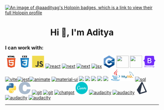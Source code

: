 [![An image of @aaadityag's Holopin badges, which is a link to view their full Holopin profile](https://holopin.me/aaadityag)](https://holopin.io/@aaadityag)
<h1 align="center">Hi 👋, I'm Aditya</h1>


<!-- 
  <img src="https://www.animatedimages.org/data/media/562/animated-line-image-0184.gif" width="1920" />
<div>

  <h3 align="center">My Coding Profiles:</h3>
  <p align="center">
    <a href="https://coddy.tech/user/ED28dXnyRiXEAZZMl4HLSIk3nuk1" target="blank"><img align="center" src="https://coddy.tech/icons/logo.svg" alt="coddy/aditya" height="30" width="40" /></a>
   <a href="https://www.sololearn.com/en/profile/29321101" target="blank"><img align="center" src="https://blob.sololearn.com/avatars/sololearn.png" alt="sololearn/aditya" height="40" width="40" /></a> <a href="https://exercism.org/profiles/AaadityaG" target="blank"><img align="center" src="https://avatars.githubusercontent.com/u/5624255?v=4&s=400" alt="exercism/aaditya" height="40" width="40" /></a>
  </p>
</div>

-->


<!-- <p align="center"> -->
<!--   <a href="https://linkedin.com/in/aditya--gaikwad" target="blank"><img align="center" src="https://raw.githubusercontent.com/rahuldkjain/github-profile-readme-generator/master/src/images/icons/Social/linked-in-alt.svg" alt="linkedin/aditya--gaikwad" height="30" width="40" /></a>  -->
<!--   <a href="https://twitter.com/Dev_AdityaG" target="blank"><img align="center" src="https://toppng.com/uploads/preview/twitter-x-new-logo-icon-png-11692480121koxvq54was.webp" alt="twitter" height="30" width="30" /></a> -->
<!--   <a href="https://discord.com/users/926380467568128003" target="blank"><img align="center" src="https://cdn.worldvectorlogo.com/logos/discord-6.svg" alt="discord" height="30" width="30" /></a> -->
<!-- </p> -->

  

<h3 align="">I can work with:</h3>
<a href="https://www.w3.org/html/" target="_blank" rel="noreferrer"><img src="https://raw.githubusercontent.com/devicons/devicon/master/icons/html5/html5-original-wordmark.svg" alt="html5" width="40" height="40"/></a> <a href="https://www.w3schools.com/css/" target="_blank" rel="noreferrer"><img src="https://raw.githubusercontent.com/devicons/devicon/master/icons/css3/css3-original-wordmark.svg" alt="css3" width="40" height="40"/></a> <a href="https://developer.mozilla.org/en-US/docs/Web/JavaScript" target="_blank" rel="noreferrer"><img src="https://raw.githubusercontent.com/devicons/devicon/master/icons/javascript/javascript-original.svg" alt="javascript" width="40" height="40"/></a> <a href="https://react.dev/" target="_blank" rel="noreferrer"><img src="https://www.vectorlogo.zone/logos/reactjs/reactjs-icon.svg" alt="react" width="40" height="40"/></a> <a href="https://nextjs.org/" target="_blank" rel="noreferrer"><img src="https://www.vectorlogo.zone/logos/tailwindcss/tailwindcss-icon.svg" alt="next" width="40" height="40"/></a> <a href="https://tailwindcss.com/" target="_blank" rel="noreferrer"><img src="https://upload.vectorlogo.zone/logos/nextjs/images/abcffb25-b56d-475f-9c82-26818776dc33.svg" alt="next" width="40" height="40"/></a> <a href="https://www.w3schools.com/react/react_jsx.asp" target="_blank" rel="noreferrer"><img src="https://github.com/file-icons/icons/blob/master/svg/JSX.svg" alt="jsx" width="40" height="40"/></a> <a href="https://www.w3schools.com/cpp/" target="_blank" rel="noreferrer"><img src="https://raw.githubusercontent.com/devicons/devicon/master/icons/cplusplus/cplusplus-original.svg" alt="cplusplus" width="40" height="40"/></a> <a href="https://code.visualstudio.com" target="_blank" rel="noreferrer"><img src="https://upload.vectorlogo.zone/logos/visualstudio_code/images/a4381320-f83c-4a29-9db3-b241c1d096b1.svg" width="40" height="40"/></a> <a href="https://firebase.google.com/" target="_blank" rel="noreferrer"><img src="https://www.vectorlogo.zone/logos/firebase/firebase-icon.svg" width="40" height="40"/></a> <a href="https://getbootstrap.com" target="_blank" rel="noreferrer"><img src="https://raw.githubusercontent.com/devicons/devicon/master/icons/bootstrap/bootstrap-plain-wordmark.svg" alt="bootstrap" width="40" height="40"/></a><a href="https://vitejs.dev" target="_blank" rel="noreferrer"><img src="https://vectorwiki.com/images/bjlcA__vitejs.svg" alt="vite" width="40" height="40"/></a><a href="https://jestjs.io/docs/tutorial-react" target="_blank" rel="noreferrer"><img src="https://www.vectorlogo.zone/logos/jestjsio/jestjsio-ar21.svg" alt="jest" width="80"/></a><a href="https://animate.style/" target="_blank" rel="noreferrer"><img src="https://avatars.githubusercontent.com/u/64791939?s=200&v=4" alt="animate" width="40" height="40"/></a>  <a href="https://mui.com" target="_blank" rel="noreferrer"><img src="https://vectorwiki.com/images/AN8h7__material-ui.svg" alt="material-ui" width="40" height="40"/></a> <a href="https://www.npmjs.com/" target="_blank" rel="noreferrer"><img src="https://cdn.worldvectorlogo.com/logos/npm.svg" width="70"/></a> <a href="https://sass-lang.com/" target="_blank" rel="noreferrer"><img src="https://sass-lang.com/assets/img/logos/logo.svg" width="70"/></a> <a href="https://styled-components.com/" target="_blank" rel="noreferrer"><img src="https://www.styled-components.com/atom.png" width="50"/></a> <a href="https://www.react-hook-form.com/" target="_blank" rel="react hook form"><img src="https://avatars.githubusercontent.com/u/53986236?s=200&v=4" width="50"/></a> <a href="https://redux-toolkit.js.org/" target="_blank" rel="redux tool kit"><img src="https://redux-toolkit.js.org/img/redux.svg" width="50"/></a> <a href="https://www.java.com" target="_blank" rel="noreferrer"><img src="https://raw.githubusercontent.com/devicons/devicon/master/icons/java/java-original.svg" alt="java" width="40" height="40"/></a><a href="https://www.mysql.com/" target="_blank" rel="noreferrer"><img src="https://raw.githubusercontent.com/devicons/devicon/master/icons/mysql/mysql-original-wordmark.svg" alt="mysql" width="40" height="40"/></a> <a href="https://www.tutorialspoint.com/sqlite/index.htm" target="_blank" rel="noreferrer"><img src="https://www.vectorlogo.zone/logos/sqlite/sqlite-ar21.svg" alt="sql" width="50" height="40"/></a> <a href="https://www.python.org" target="_blank" rel="noreferrer"><img src="https://raw.githubusercontent.com/devicons/devicon/master/icons/python/python-original.svg" alt="python" width="40" height="40"/></a> <a href="https://devdocs.io/c" target="_blank" rel="noreferrer"><img src="https://raw.githubusercontent.com/devicons/devicon/master/icons/c/c-original.svg" alt="c" width="40" height="40"/></a> <a href="https://git-scm.com/" target="_blank" rel="noreferrer"><img src="https://www.vectorlogo.zone/logos/git-scm/git-scm-icon.svg" alt="git" width="40" height="40"/></a> <a href="https://github.com" target="_blank" rel="noreferrer"><img src="https://www.vectorlogo.zone/logos/github/github-icon.svg" alt="git" width="40" height="40"/></a> <a href="https://chat.openai.com/" target="_blank" rel="noreferrer"><img src="https://freelogopng.com/images/all_img/1681039084chatgpt-icon.png" alt="chatgpt" width="40" height="40"/></a> <a href="https://www.canva.com" target="_blank" rel="noreferrer"><img src="https://raw.githubusercontent.com/devicons/devicon/master/icons/canva/canva-original.svg" alt="canva" width="40" height="40"/></a> <a href="https://www.audacityteam.org" target="_blank" rel="noreferrer"><img src="https://brandeps.com/logo-download/A/Audacity-logo-vector-01.svg" alt="audacity" width="40" height="40"/></a> <a href="https://filmora.wondershare.net/" target="_blank" rel="noreferrer"><img src="https://iconape.com/wp-content/files/es/334140/png/wondershare-filmora-video-editor-logo.png" alt="audacity" width="40" height="40"/></a> <a href="https://www.prisma.io/" target="_blank" rel="noreferrer"><img src="https://github.com/devicons/devicon/blob/master/icons/prisma/prisma-original.svg" alt="audacity" width="40" height="40"/></a> <a href="https://appwrite.io/" target="_blank" rel="noreferrer"><img src="https://www.vectorlogo.zone/logos/appwriteio/appwriteio-icon.svg" alt="audacity" width="40" height="40"/></a> <a href="https://supabase.com/" target="_blank" rel="noreferrer"><img src="https://www.vectorlogo.zone/logos/supabase/supabase-icon.svg" alt="audacity" width="40" height="40"/></a></p>
  <hr />



<!-- <p><img align="center" src="https://github-readme-streak-stats.herokuapp.com/?user=aaadityag&" alt="aaadityag" /></p> -->

<!-- <img src="https://www.animatedimages.org/data/media/562/animated-line-image-0184.gif" width="1920" /> -->
<!--
<h3 align="center">Certifications and Showcases</h3>
<p> Certified by 5+ different Platforms with over 20+ certificates : <a href="https://drive.google.com/drive/folders/131YgI5ehKg7DV_XufZVGq6hCHT5duE6_?usp=drive_link">Checkout🧐</a></p>
<img width="540px" target="_blank" src="https://github.com/AaadityaG/AaadityaG/assets/114663382/e4d29063-883e-4ca9-ad94-b2b2f03f7997">
## Thank you for watching my profile, Lets make you smile: 
![Jokes Card](https://readme-jokes.vercel.app/api)
-->

